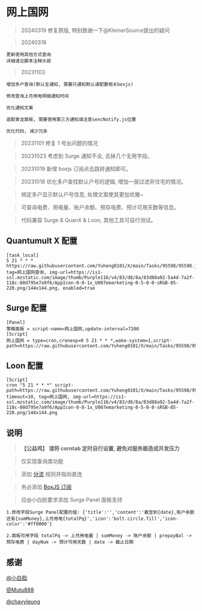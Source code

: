 # 网上国网

> 20240319
    修复原版, 特别致谢一下@KleinerSource提出的疑问

> 20240318

    更新使用其他方式查询
    详细请见脚本注释头部

> 20231103

    增加多户查询(默认全通知, 需要只通知默认请配置相关boxjs)

    修改查询上月用电明细通知时间

    优化通知文案

    适配青龙面板, 需要使用第三方通知请注意sencNotify.js位置

    优化代码, 减少冗余

> 20231101 修复 1 号出问题的情况

> 20231023 考虑到 Surge 通知不全, 去掉几个无用字段。

> 20231019 新增 boxjs 订阅点击跳转通知即可。

> 20231018 优化多户查找默认户号的逻辑, 增加一层过滤非住宅的情况。

> 绑定多户显示默认户号信息, 处理文案使其更加优雅~

> 可查询电费、用电量、账户余额、预存电费、预计可用天数等信息。

> 代码兼容 Surge & QuanX & Loon, 其他工具可自行测试。

## Quantumult X 配置

```
[task_local]
5 21 * * * https://raw.githubusercontent.com/Yuheng0101/X/main/Tasks/95598/95598.js, tag=网上国网查询, img-url=https://is1-ssl.mzstatic.com/image/thumb/Purple116/v4/83/d8/8a/83d88a92-5a4d-7a2f-118c-80d795e7a9f6/AppIcon-0-0-1x_U007emarketing-0-5-0-0-sRGB-85-220.png/144x144.png, enabled=true
```

## Surge 配置

```
[Panel]
策略面板 = script-name=网上国网,update-interval=7200
[Script]
网上国网 = type=cron,cronexp=0 5 21 * * *,wake-system=1,script-path=https://raw.githubusercontent.com/Yuheng0101/X/main/Tasks/95598/95598.js,timeout=60
```

## Loon 配置

```
[Script]
cron "5 21 * * *" script-path=https://raw.githubusercontent.com/Yuheng0101/X/main/Tasks/95598/95598.js, timeout=10, tag=网上国网, img-url=https://is1-ssl.mzstatic.com/image/thumb/Purple116/v4/83/d8/8a/83d88a92-5a4d-7a2f-118c-80d795e7a9f6/AppIcon-0-0-1x_U007emarketing-0-5-0-0-sRGB-85-220.png/144x144.png
```

## 说明

> **【公益鸡】 请将 corntab 定时自行设置, 避免对服务器造成并发压力**

> 仅实现查询类功能

> 添加 [分流](https://gist.githubusercontent.com/Yuheng0101/a7a432754e79bf2f653e2fb6ec1aa8ea/raw/DIRECT.list) 规则并指向直连

> 务必添加 [BoxJS 订阅](https://raw.githubusercontent.com/Yuheng0101/X/main/Tasks/boxjs.json)

> 应@小白脸要求添加 Surge Panel 面板支持

    1.修改字段Surge Panel配置的值: {'title':'','content':'截至到{date},账户余额还有{sumMoney},上月用电{totalPq}','icon':'bolt.circle.fill','icon-color':'#ff0000'}

    2.面板可用字段 totalPq -> 上月用电量 | sumMoney -> 账户余额 | prepayBal -> 预存电费 | dayNum -> 预计可用天数 | date -> 截止日期

## 感谢

[@小白脸](https://t.me/yqc_123)

[@Mutu888](https://github.com/githubdulong/Script)

[@chavyleung](https://github.com/chavyleung)
